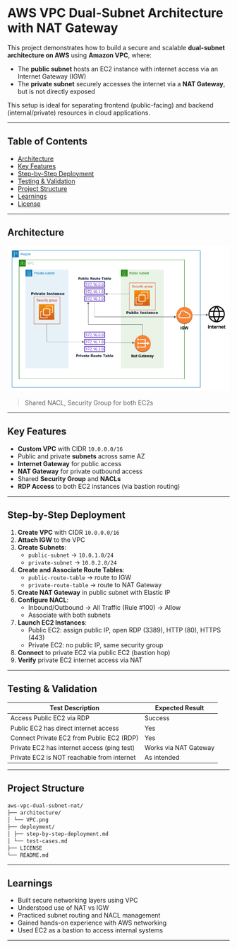 # AWS VPC Dual-Subnet Architecture with NAT Gateway

This project demonstrates how to build a secure and scalable **dual-subnet architecture on AWS** using **Amazon VPC**, where:
- The **public subnet** hosts an EC2 instance with internet access via an Internet Gateway (IGW)
- The **private subnet** securely accesses the internet via a **NAT Gateway**, but is not directly exposed

This setup is ideal for separating frontend (public-facing) and backend (internal/private) resources in cloud applications.

---

## Table of Contents

- [Architecture](#architecture)
- [Key Features](#key-features)
- [Step-by-Step Deployment](#step-by-step-deployment)
- [Testing & Validation](#testing--validation)
- [Project Structure](#project-structure)
- [Learnings](#learnings)
- [License](#license)

---

## Architecture
![Architecture Diagram](architecture/VPC.png)

> Shared NACL, Security Group for both EC2s

---

## Key Features

- **Custom VPC** with CIDR `10.0.0.0/16`
- Public and private **subnets** across same AZ
- **Internet Gateway** for public access
- **NAT Gateway** for private outbound access
- Shared **Security Group** and **NACLs**
-  **RDP Access** to both EC2 instances (via bastion routing)

---

## Step-by-Step Deployment

1. **Create VPC** with CIDR `10.0.0.0/16`
2. **Attach IGW** to the VPC
3. **Create Subnets**:
   - `public-subnet` → `10.0.1.0/24`
   - `private-subnet` → `10.0.2.0/24`
4. **Create and Associate Route Tables**:
   - `public-route-table` → route to IGW
   - `private-route-table` → route to NAT Gateway
5. **Create NAT Gateway** in public subnet with Elastic IP
6. **Configure NACL**:
   - Inbound/Outbound → All Traffic (Rule #100) → Allow
   - Associate with both subnets
7. **Launch EC2 Instances**:
   - Public EC2: assign public IP, open RDP (3389), HTTP (80), HTTPS (443)
   - Private EC2: no public IP, same security group
8. **Connect** to private EC2 via public EC2 (bastion hop)
9. **Verify** private EC2 internet access via NAT

---

## Testing & Validation

| Test Description                             | Expected Result             |
|---------------------------------------------|-----------------------------|
| Access Public EC2 via RDP                    | Success                  |
| Public EC2 has direct internet access        | Yes                      |
| Connect Private EC2 from Public EC2 (RDP)    | Yes                      |
| Private EC2 has internet access (ping test)  | Works via NAT Gateway    |
| Private EC2 is NOT reachable from internet   | As intended              |

---

## Project Structure
```
aws-vpc-dual-subnet-nat/
├── architecture/
│ └── VPC.png
├── deployment/
│ ├── step-by-step-deployment.md 
│ └── test-cases.md 
├── LICENSE
└── README.md
```
---

## Learnings

- Built secure networking layers using VPC
- Understood use of NAT vs IGW
- Practiced subnet routing and NACL management
- Gained hands-on experience with AWS networking
- Used EC2 as a bastion to access internal systems

---